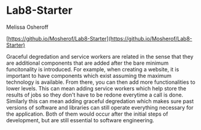 # Lab8-Starter

Melissa Osheroff

[https://github.io/Mosherof/Lab8-Starter](https://github.io/Mosherof/Lab8-Starter)

Graceful degredation and service workers are related in the sense that they are additional components that are added after the bare minimum funcitonality is introduced. For example, when creating a website, it is important to have components which exist assuming the maximum technology is available. From there, you can then add more functionalities to lower levels. This can mean adding service workers which help store the results of jobs so they don't have to be redone everytime a call is done. Similarly this can mean adding graceful degredation which makes sure past versions of software and libraries can still operate everything necessary for the application. Both of them would occur after the initial steps of development, but are still essential to software engineering.
